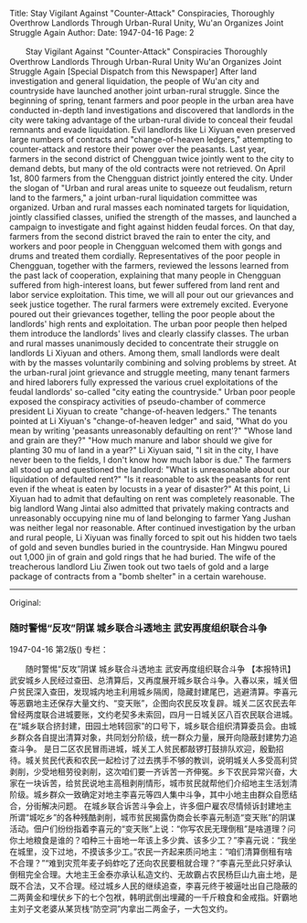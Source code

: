 Title: Stay Vigilant Against "Counter-Attack" Conspiracies, Thoroughly Overthrow Landlords Through Urban-Rural Unity, Wu'an Organizes Joint Struggle Again
Author:
Date: 1947-04-16
Page: 2

　　Stay Vigilant Against "Counter-Attack" Conspiracies
    Thoroughly Overthrow Landlords Through Urban-Rural Unity
    Wu'an Organizes Joint Struggle Again
    [Special Dispatch from this Newspaper] After land investigation and general liquidation, the people of Wu'an city and countryside have launched another joint urban-rural struggle. Since the beginning of spring, tenant farmers and poor people in the urban area have conducted in-depth land investigations and discovered that landlords in the city were taking advantage of the urban-rural divide to conceal their feudal remnants and evade liquidation. Evil landlords like Li Xiyuan even preserved large numbers of contracts and "change-of-heaven ledgers," attempting to counter-attack and restore their power over the peasants. Last year, farmers in the second district of Chengguan twice jointly went to the city to demand debts, but many of the old contracts were not retrieved. On April 1st, 800 farmers from the Chengguan district jointly entered the city. Under the slogan of "Urban and rural areas unite to squeeze out feudalism, return land to the farmers," a joint urban-rural liquidation committee was organized. Urban and rural masses each nominated targets for liquidation, jointly classified classes, unified the strength of the masses, and launched a campaign to investigate and fight against hidden feudal forces.
    On that day, farmers from the second district braved the rain to enter the city, and workers and poor people in Chengguan welcomed them with gongs and drums and treated them cordially. Representatives of the poor people in Chengguan, together with the farmers, reviewed the lessons learned from the past lack of cooperation, explaining that many people in Chengguan suffered from high-interest loans, but fewer suffered from land rent and labor service exploitation. This time, we will all pour out our grievances and seek justice together. The rural farmers were extremely excited. Everyone poured out their grievances together, telling the poor people about the landlords' high rents and exploitation. The urban poor people then helped them introduce the landlords' lives and clearly classify classes. The urban and rural masses unanimously decided to concentrate their struggle on landlords Li Xiyuan and others. Among them, small landlords were dealt with by the masses voluntarily combining and solving problems by street.
    At the urban-rural joint grievance and struggle meeting, many tenant farmers and hired laborers fully expressed the various cruel exploitations of the feudal landlords' so-called "city eating the countryside." Urban poor people exposed the conspiracy activities of pseudo-chamber of commerce president Li Xiyuan to create "change-of-heaven ledgers." The tenants pointed at Li Xiyuan's "change-of-heaven ledger" and said, "What do you mean by writing 'peasants unreasonably defaulting on rent'?" "Whose land and grain are they?" "How much manure and labor should we give for planting 30 mu of land in a year?" Li Xiyuan said, "I sit in the city, I have never been to the fields, I don't know how much labor is due." The farmers all stood up and questioned the landlord: "What is unreasonable about our liquidation of defaulted rent?" "Is it reasonable to ask the peasants for rent even if the wheat is eaten by locusts in a year of disaster?" At this point, Li Xiyuan had to admit that defaulting on rent was completely reasonable. The big landlord Wang Jintai also admitted that privately making contracts and unreasonably occupying nine mu of land belonging to farmer Yang Jushan was neither legal nor reasonable. After continued investigation by the urban and rural people, Li Xiyuan was finally forced to spit out his hidden two taels of gold and seven bundles buried in the countryside. Han Mingwu poured out 1,000 jin of grain and gold rings that he had buried. The wife of the treacherous landlord Liu Ziwen took out two taels of gold and a large package of contracts from a "bomb shelter" in a certain warehouse.



<hr /> 

Original: 


### 随时警惕“反攻”阴谋  城乡联合斗透地主  武安再度组织联合斗争

1947-04-16
第2版()
专栏：

　　随时警惕“反攻”阴谋
    城乡联合斗透地主
    武安再度组织联合斗争
    【本报特讯】武安城乡人民经过查田、总清算后，又再度展开城乡联合斗争。入春以来，城关佃户贫民深入查田，发现城内地主利用城乡隔阂，隐藏封建尾巴，逃避清算。李喜元等恶霸地主还保存大量文约、“变天账”，企图向农民反攻复辟。城关二区农民去年曾经两度联合进城要账，文约老契多未索回，四月一日城关区八百农民联合进城。在“城乡联合挤封建，田园土地转回家”的口号下，城乡联合组织清算委员会。由城乡群众各自提出清算对象，共同划分阶级，统一群众力量，展开向隐蔽封建势力追查斗争。
    是日二区农民冒雨进城，城关工人贫民都敲锣打鼓排队欢迎，殷勤招待。城关贫民代表和农民一起检讨了过去携手不够的教训，说明城关人多受高利贷剥削，少受地租劳役剥削，这次咱们要一齐诉苦一齐伸冤。乡下农民异常兴奋，大家在一块诉苦，给贫民说地主高租剥削情形，城市贫民就帮他们介绍地主生活划清阶级。城乡群众一致确定对地主李喜元等四人集中斗争，其中小地主由群众自愿结合，分街解决问题。
    在城乡联合诉苦斗争会上，许多佃户雇农尽情倾诉封建地主所谓“城吃乡”的各种残酷剥削，城市贫民揭露伪商会长李喜元制造“变天账”的阴谋活动。佃户们纷纷指着李喜元的“变天账”上说：“你写农民无理倒租”是啥道理？问你土地粮食是谁的？咱种三十亩地一年该上多少粪、该多少工？”李喜元说：“我坐在城里，没下过地，不摸该多少工。”农民一齐起来质问地主：“咱们清算倒租有啥不合理？”“难到灾荒年麦子蚂蚱吃了还向农民要租就合理？”李喜元至此只好承认倒租完全合理。大地主王金泰亦承认私造文约、无故霸占农民杨巨山九亩土地，是既不合法，又不合理。经过城乡人民的继续追查，李喜元终于被逼吐出自己隐蔽的二两黄金和埋伏乡下的七个包袱，韩明武倒出埋藏的一千斤粮食和金戒指。奸霸地主刘子文老婆从某货栈“防空洞”内拿出二两金子，一大包文约。

